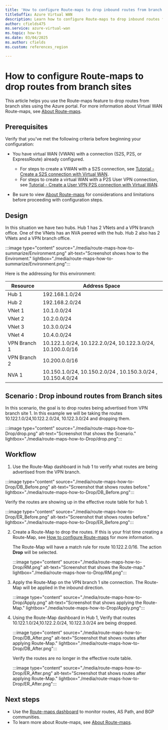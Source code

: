 ```yaml
---
title: 'How to configure Route-maps to drop inbound routes from branch sites'
titleSuffix: Azure Virtual WAN
description: Learn how to configure Route-maps to drop inbound routes from branch sites.
author: cfields475
ms.service: azure-virtual-wan
ms.topic: how-to
ms.date: 03/04/2025
ms.author: cfields
ms.custom: references_region

---
```

# How to configure Route-maps to drop routes from branch sites

This article helps you use the Route-maps feature to drop routes from branch sites using the Azure portal. For more information about Virtual WAN Route-maps, see [About Route-maps](route-maps-about.md).

## Prerequisites

Verify that you've met the following criteria before beginning your configuration:

* You have virtual WAN (VWAN) with a connection (S2S, P2S, or ExpressRoute) already configured.

  * For steps to create a VWAN with a S2S connection, see [Tutorial - Create a S2S connection with Virtual WAN](virtual-wan-site-to-site-portal.md).
  * For steps to create a virtual WAN with a P2S User VPN connection, see [Tutorial - Create a User VPN P2S connection with Virtual WAN](virtual-wan-point-to-site-portal.md).
* Be sure to view [About Route-maps](route-maps-about.md#considerations-and-limitations) for considerations and limitations before proceeding with configuration steps.

## Design

In this situation we have two hubs. Hub 1 has 2 VNets and a VPN branch office. One of the VNets has an NVA peered with the hub.  Hub 2 also has 2 VNets and a VPN branch office. 

 :::image type="content" source="./media/route-maps-how-to-summarize/Environment.png" alt-text="Screenshot shows how to the Enviroment." lightbox="./media/route-maps-how-to-summarize/Environment.png":::

Here is the addressing for this environment:  

| Resource |Address Space |
| --- |---| 
|Hub 1 |192.168.1.0/24 | 
|Hub 2 |192.168.2.0/24  |
|VNet 1 |10.1.0.0/24  |
|VNet 2 |10.2.0.0/24 |
|VNet 3 |10.3.0.0/24  |
|VNet 4 |10.4.0.0/24  |
|VPN Branch 1 |10.122.1.0/24, 10.122.2.0/24, 10.122.3.0/24, 10.100.0.0/16|
|VPN Branch 2 |10.200.0.0/16 |
|NVA 1 | 10.150.1.0/24, 10.150.2.0/24 , 10.150.3.0/24 , 10.150.4.0/24 |  

## Scenario : Drop inbound routes from Branch sites

In this scenario, the goal is to drop routes being advertised from VPN branch site 1.  In this example we will be taking the routes 10.122.1.0/24,10.122.2.0/24, 10.122.3.0/24 and dropping them.   

 :::image type="content" source="./media/route-maps-how-to-Drop/drop.png" alt-text="Screenshot that shows the Scenario." lightbox="./media/route-maps-how-to-Drop/drop.png":::

## Workflow

1.  Use the Route-Map dashboard in hub 1 to verify what routes are being advertised from the VPN branch. 

   :::image type="content" source="./media/route-maps-how-to-Drop/DB_Before.png" alt-text="Screenshot that shows routes before." lightbox="./media/route-maps-how-to-Drop/DB_Before.png":::  
   
   Verify the routes are showing up in the effective route table for hub 1.

   :::image type="content" source="./media/route-maps-how-to-Drop/ER_Before.png" alt-text="Screenshot that shows routes before." lightbox="./media/route-maps-how-to-Drop/ER_Before.png":::   

2. Create a Route-Map to drop the routes. If this is your frist time creating a Route-Map, see [How to configure Route-maps](route-maps-how-to.md) for more information. 

   The Route-Map will have a match rule for route 10.122.2.0/16. The action **Drop** will be selected. 

   :::image type="content" source="./media/route-maps-how-to-Drop/RM.png" alt-text="Screenshot that shows the Route-map." lightbox="./media/route-maps-how-to-Drop/RM.png":::

3. Apply the Route-Map on the VPN branch 1 site connection. The Route-Map will be applied in the inbound direction. 

   :::image type="content" source="./media/route-maps-how-to-Drop/Apply.png" alt-text="Screenshot that shows applying the Route-Map." lightbox="./media/route-maps-how-to-Drop/Apply.png":::

4. Using the Route-Map dashboard in Hub 1, Verify that routes 10.122.1.0/24,10.122.2.0/24, 10.122.3.0/24 are being dropped.   

   :::image type="content" source="./media/route-maps-how-to-Drop/DB_After.png" alt-text="Screenshot that shows routes after applying Route-Map." lightbox="./media/route-maps-how-to-Drop/DB_After.png":::

   Verify the routes are no longer in the effective route table.

   :::image type="content" source="./media/route-maps-how-to-Drop/ER_After.png" alt-text="Screenshot that shows routes after applying Route-Map." lightbox="./media/route-maps-how-to-Drop/ER_After.png":::

## Next steps

* Use the [Route-maps dashboard](route-maps-dashboard.md) to monitor routes, AS Path, and BGP communities.
* To learn more about Route-maps, see [About Route-maps](route-maps-about.md).
